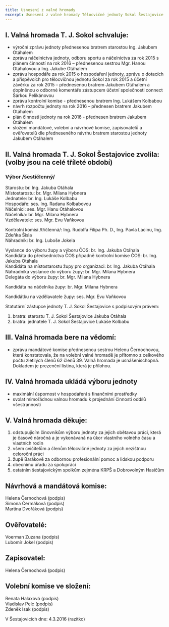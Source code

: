 ```yaml
---
title: Usnesení z valné hromady
excerpt: Usnesení z valné hromady Tělocvičné jednoty Sokol Šestajovice konané v Šestajovicích dne 4. 3. 2016.
---
```


## I. Valná hromada T. J. Sokol schvaluje:

- výroční zprávu jednoty přednesenou bratrem starostou Ing. Jakubem Otáhalem
- zprávu náčelnictva jednoty, odboru sportu a náčelnictva za rok 2015 s plánem činností na rok 2016 – přednesenou sestrou Mgr. Hanou Otáhalovou a Ing. Jakube Otáhalem
- zprávu hospodáře za rok 2015 o hospodaření jednoty, zprávu o dotacích a příspěvcích pro tělocvičnou jednotu Sokol za rok 2015 a účetní závěrku za rok 2015 – přednesenou bratrem Jakubem Otáhalem a doplněnou o odborné komentáře zástupcem účetní společnosti connect Šárkou Pelikánovou
- zprávu kontrolní komise - přednesenou bratrem Ing. Lukášem Kolbabou
- návrh rozpočtu jednoty na rok 2016 – přednesen bratrem Jakubem Otáhalem
- plán činnosti jednoty na rok 2016 - přednesen bratrem Jakubem Otáhalem
- složení mandátové, volební a návrhové komise, zapisovatelů a ověřovatelů dle předneseného návrhu bratrem starostou jednoty Jakubem Otáhalem

## II. Valná hromada T. J. Sokol Šestajovice zvolila: (volby jsou na celé tříleté období)

### Výbor /šestičlenný/

Starostu: br. Ing. Jakuba Otáhala  
Místostarostu: br. Mgr. Milana Hybnera  
Jednatele: br. Ing. Lukáše Kolbabu  
Hospodáře: ses. Ing. Radanu Kolbabovou  
Náčelnici: ses. Mgr. Hanu Otáhalovou  
Náčelníka: br. Mgr. Milana Hybnera  
Vzdělavatele: ses. Mgr. Evu Vaňkovou  

Kontrolní komisi /tříčlenná/: Ing. Rudolfa Filipa Ph. D., Ing. Pavla Lacinu, Ing. Zdeňka Šísla  
Náhradník: br. Ing. Luboše Jokela

Vyslance do výboru župy a výboru ČOS: br. Ing. Jakuba Otáhala  
Kandidáta do předsednictva ČOS případně kontrolní komise ČOS: br. Ing. Jakuba Otáhala  
Kandidáta na místostarostu župy pro organizaci: br. Ing. Jakuba Otáhala  
Náhradníka vyslance do výboru župy: br. Mgr. Milana Hybnera  
Delegáta do výboru župy: br. Mgr. Milana Hybnera  

Kandidáta na náčelníka župy: br. Mgr. Milana Hybnera

Kandidátku na vzdělavatele župy: ses. Mgr. Evu Vaňkovou

Statutární zástupce jednoty T. J. Sokol Šestajovice s podpisovým právem:

1. bratra: starostu T. J. Sokol Šestajovice Jakuba Otáhala
2. bratra: jednatele T. J. Sokol Šestajovice Lukáše Kolbabu

## III. Valná hromada bere na vědomí:

- zprávu mandátové komise přednesenou sestrou Helenu Černochovou, která konstatovala, že na volební valné hromadě je přítomno z celkového počtu zletilých členů 62 členů 39. Valná hromada je usnášeníschopná. Dokladem je prezenční listina, která je přílohou.

## IV. Valná hromada ukládá výboru jednoty

- maximální úspornost v hospodaření s finančními prostředky
- svolat mimořádnou valnou hromadu k projednání činnosti oddílů všestrannosti

## V. Valná hromada děkuje:

1. odstupujícím činovníkům výboru jednoty za jejich obětavou práci, která je časově náročná a je vykonávaná na úkor vlastního volného času a vlastních rodin
2. všem cvičitelům a členům tělocvičné jednoty za jejich nezištnou celoroční práci
3. župě Barákově za odbornou profesionální pomoc a lidskou podporu
4. obecnímu úřadu za spolupráci
5. ostatním šestajovickým spolkům zejména KRPŠ a Dobrovolným Hasičům

## Návrhová a mandátová komise:

Helena Černochová (podpis)  
Simona Čermáková (podpis)  
Martina Dvořáková (podpis)  

## Ověřovatelé:

Voerman Zuzana (podpis)  
Lubomír Jokel (podpis)  

## Zapisovatel:

Helena Černochová (podpis)

## Volební komise ve složení:

Renata Halaxová (podpis)  
Vladislav Pelc (podpis)  
Zdeněk Isak (podpis)  

V Šestajovicích dne: 4.3.2016 (razítko)